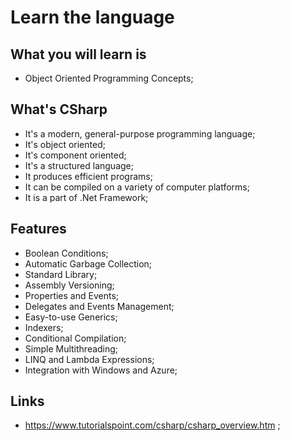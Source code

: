 # Learn the language

## What you will learn is

- Object Oriented Programming Concepts;

## What's CSharp

- It's a modern, general-purpose programming language;
- It's object oriented;
- It's component oriented;
- It's a structured language;
- It produces efficient programs;
- It can be compiled on a variety of computer platforms;
- It is a part of .Net Framework;

## Features

- Boolean Conditions;
- Automatic Garbage Collection;
- Standard Library;
- Assembly Versioning;
- Properties and Events;
- Delegates and Events Management;
- Easy-to-use Generics;
- Indexers;
- Conditional Compilation;
- Simple Multithreading;
- LINQ and Lambda Expressions;
- Integration with Windows and Azure;

## Links

- <https://www.tutorialspoint.com/csharp/csharp_overview.htm> ;
